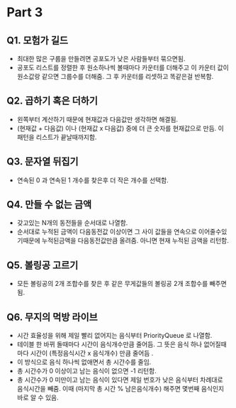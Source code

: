 # Part 3
## Q1. 모험가 길드
- 최대한 많은 구룹을 만들려면 공포도가 낮은 사람들부터 묶으면됨.
- 공포도 리스트를 정렬한 후 원소하나씩 볼때마다 카운터를 더해주고 이 카운터 값이 원소값랑 같으면 그룹수를 더해줌. 그 후 카운터를 리셋하고 똑같은걸 반복함.


## Q2. 곱하기 혹은 더하기 
- 왼쪽부터 계산하기 때문에 현재값과 다음값만 생각하면 해결됨.
- (현재값 + 다음값) 이나 (현재값 x 다음값) 중에 더 큰 숫자를 현재값으로 만듬. 이 패턴을 리스트가 끝날때까지함.


## Q3. 문자열 뒤집기
- 연속된 0 과 연속된 1 개수를 찾은후 더 작은 개수를 선택함.


## Q4. 만들 수 없는 금액
- 갖고있는 N개의 동전들을 순서대로 나열함.
- 순서대로 누적된 금액이 다음동전값 이상이면 그 사이 값들을 연속으로 이어줄수있기때문에 누적된금액을 다음동전값만큼 올려줌. 아니면 현재 누적된 금액을 리턴함. 


## Q5. 볼링공 고르기
- 모든 볼링공의 2개 조합수를 찾은 후 같은 무게값들의 볼링공 2개 조합수를 빼주면 됨. 


## Q6. 무지의 먹방 라이브
- 시간 효율성을 위해 제일 빨리 없어지는 음식부터 PriorityQueue 로 나열함.
- 테이블 한 바뀌 돌때마다 시간이 음식개수만큼 줄어듬. 그 뜻은 음식 하나 없어질때마다 시간이 (특정음식시간 x 음식개수) 만큼 줄어듬 .
- 이 방식으로 음식 하나씩 없애면서 총 시간수를 줄임.
- 총 시간수가 0 이상이고 남는 음식이 없으면 -1 리턴함.
- 총 시간수가 0 미만이고 남는 음식이 있다면 제일 번호가 낮은 음식부터 차례대로 음식시간을 빼줌. 이때 (마지막 총 시간 % 남은음식개수) 해주면 몇번째 음식인지 바로 알 수 있음. 
